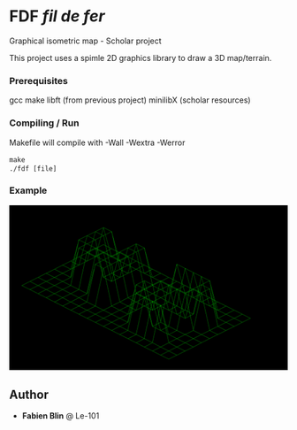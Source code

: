 # FDF *fil de fer*

Graphical isometric map - Scholar project

This project uses a spimle 2D graphics library to draw a 3D map/terrain.

### Prerequisites

gcc
make
libft (from previous project)
minilibX (scholar resources)

### Compiling / Run

Makefile will compile with -Wall -Wextra -Werror

```
make
./fdf [file]
```

### Example

![42](https://github.com/Jino42/fdf/blob/master/pic/42.png)

## Author

* **Fabien Blin** @ Le-101

